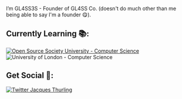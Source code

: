 I’m GL4SS3S - Founder of GL4SS Co. (doesn't do much other than me being able to say I'm a founder 😋).

## Currently Learning 📚:
[![Open Source Society University - Computer Science](https://img.shields.io/badge/OSSU-computer--science-blue.svg)](https://github.com/ossu/computer-science)
![University of London - Computer Science](https://img.shields.io/badge/University%20of%20London-Computer%20Science-red)

## Get Social 💬:
[![Twitter Jacques Thurling](https://img.shields.io/twitter/follow/Doge?style=social)](https://twitter.com/intent/follow?screen_name=doge_codes)
